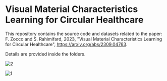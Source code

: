 # Visual Material Characteristics Learning for Circular Healthcare
This repository contains the source code and datasets related to the paper: F. Zocco and S. Rahimifard, 2023, "Visual Material Characteristics Learning for Circular Healthcare", https://arxiv.org/abs/2309.04763.     

Details are provided inside the folders.

![2](https://github.com/fedezocco/MatVisionGluInh-PyTorch_TensorFlow/assets/62107909/b4919891-d989-4596-9f3b-0d799dd6fc8c)

![1](https://github.com/fedezocco/MatVisionGluInh-PyTorch_TensorFlow/assets/62107909/cd6dfda6-6df6-41f4-a801-2d8f204dc826)



